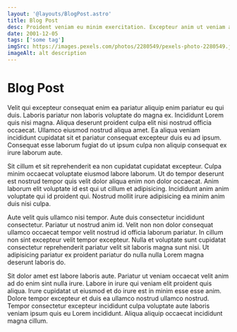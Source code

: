 ```yaml
---
layout: '@layouts/BlogPost.astro'
title: Blog Post
desc: Proident veniam eu minim exercitation. Excepteur anim ut veniam aliqua irure nisi esse qui commodo consequat ullamco est non. Esse ipsum cillum Lorem id cillum enim aute commodo proident deserunt aliqua cupidatat dolor elit.
date: 2001-12-05
tags: ['some tag']
imgSrc: https://images.pexels.com/photos/2280549/pexels-photo-2280549.jpeg
imageAlt: alt description
---
```


# Blog Post

Velit qui excepteur consequat enim ea pariatur aliquip enim pariatur eu qui duis. Laboris pariatur non laboris voluptate do magna ex. Incididunt Lorem quis nisi magna. Aliqua deserunt proident culpa elit nisi nostrud officia occaecat. Ullamco eiusmod nostrud aliqua amet. Ea aliqua veniam incididunt cupidatat sit et pariatur consequat excepteur duis eu ad ipsum. Consequat esse laborum fugiat do ut ipsum culpa non aliquip consequat ex irure laborum aute.

Sit cillum et sit reprehenderit ea non cupidatat cupidatat excepteur. Culpa minim occaecat voluptate eiusmod labore laborum. Ut do tempor deserunt est nostrud tempor quis velit dolor aliqua enim non dolor occaecat. Anim laborum elit voluptate id est qui ut cillum et adipisicing. Incididunt anim anim voluptate qui id proident qui. Nostrud mollit irure adipisicing ea minim anim duis nisi culpa.

Aute velit quis ullamco nisi tempor. Aute duis consectetur incididunt consectetur. Pariatur ut nostrud anim id. Velit non non dolor consequat ullamco occaecat tempor velit nostrud id officia laborum pariatur. In cillum non sint excepteur velit tempor excepteur. Nulla et voluptate sunt cupidatat consectetur reprehenderit pariatur velit sit laboris magna sunt nisi. Ut adipisicing pariatur ex proident pariatur do nulla nulla Lorem magna deserunt laboris do.

Sit dolor amet est labore laboris aute. Pariatur ut veniam occaecat velit anim ad do enim sint nulla irure. Labore in irure qui veniam elit proident quis aliqua. Irure cupidatat ut eiusmod et do irure est in minim esse esse anim. Dolore tempor excepteur et duis ea ullamco nostrud ullamco nostrud. Tempor consectetur excepteur incididunt culpa voluptate aute laboris veniam ipsum quis eu Lorem incididunt. Aliqua aliquip occaecat incididunt magna cillum.
